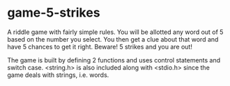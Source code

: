 # game-5-strikes
A riddle game with fairly simple rules. 
You will be allotted any word out of 5 based on the number you select. 
You then get a clue about that word and have 5 chances to get it right.
Beware! 5 strikes and you are out!

The game is built by defining 2 functions and uses control statements and switch case.
<string.h> is also included along with <stdio.h> since the game deals with strings, i.e. words.
